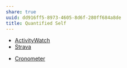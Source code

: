 ```yaml
---
share: true
uuid: dd916ff5-8973-4605-8d6f-280ff684a8de
title: Quantified Self
---
```

- [ActivityWatch](../c01a2d70-0b4b-4ba3-9149-928494bb231b)
- [Strava](../d54a8965-ec39-4df1-b43c-8ad4d1deda4b)
* [Cronometer](../6d2c437b-611e-43fc-967b-47e2f8b934b3)